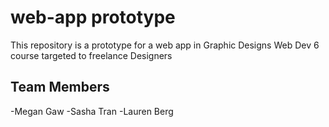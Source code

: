 # web-app prototype
This repository is a prototype for a web app in Graphic Designs Web Dev 6 course targeted to freelance Designers

## Team Members
-Megan Gaw
-Sasha Tran
-Lauren Berg
